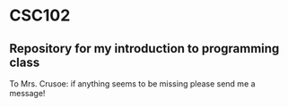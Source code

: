 # CSC102
## Repository for my introduction to programming class
To Mrs. Crusoe: if anything seems to be missing please send me a message!
